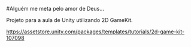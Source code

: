 #Alguém me meta pelo amor de Deus...

Projeto para a aula de Unity utilizando 2D GameKit.

https://assetstore.unity.com/packages/templates/tutorials/2d-game-kit-107098
